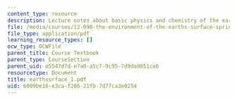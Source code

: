 ```yaml
---
content_type: resource
description: Lecture notes about basic physics and chemistry of the earth?s surface.
file: /media/courses/12-090-the-environment-of-the-earths-surface-spring-2007/6009be16e3caf28621fb7d77ca3e0254_earthsurface_1.pdf
file_type: application/pdf
learning_resource_types: []
ocw_type: OCWFile
parent_title: Course Textbook
parent_type: CourseSection
parent_uid: e5547d7d-e7a0-a5c7-9c95-7d9da9851ca6
resourcetype: Document
title: earthsurface_1.pdf
uid: 6009be16-e3ca-f286-21fb-7d77ca3e0254
---
```

